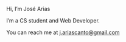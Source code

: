 Hi, I’m José Arias

I’m a CS student and Web Developer.

You can reach me at j.ariascanto@gmail.com

<!---
joseearias/joseearias is a ✨ special ✨ repository because its `README.md` (this file) appears on your GitHub profile.
You can click the Preview link to take a look at your changes.
--->
